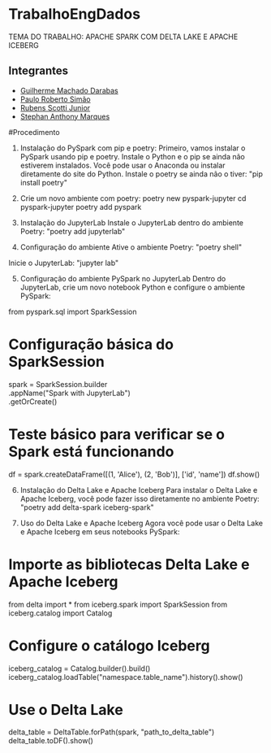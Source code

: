 # TrabalhoEngDados
TEMA DO TRABALHO: APACHE SPARK COM DELTA LAKE E APACHE ICEBERG

## Integrantes
* [Guilherme Machado Darabas](https://github.com/gmdarabas)
* [Paulo Roberto Simão](https://github.com/paulorsimao)
* [Rubens Scotti Junior](https://github.com/rubensscotti)
* [Stephan  Anthony  Marques](https://github.com/stephan-anthony)

#Procedimento

1. Instalação do PySpark com pip e poetry:
Primeiro, vamos instalar o PySpark usando pip e poetry.
Instale o Python e o pip se ainda não estiverem instalados. Você pode usar o Anaconda ou instalar diretamente do site do Python.
Instale o poetry se ainda não o tiver:
"pip install poetry"

3. Crie um novo ambiente com poetry:
poetry new pyspark-jupyter
cd pyspark-jupyter
poetry add pyspark

4. Instalação do JupyterLab
Instale o JupyterLab dentro do ambiente Poetry:
"poetry add jupyterlab"

4. Configuração do ambiente
Ative o ambiente Poetry:
"poetry shell"

Inicie o JupyterLab:
"jupyter lab"

5. Configuração do ambiente PySpark no JupyterLab
Dentro do JupyterLab, crie um novo notebook Python e configure o ambiente PySpark:

from pyspark.sql import SparkSession
# Configuração básica do SparkSession
spark = SparkSession.builder \
    .appName("Spark with JupyterLab") \
    .getOrCreate()
# Teste básico para verificar se o Spark está funcionando
df = spark.createDataFrame([(1, 'Alice'), (2, 'Bob')], ['id', 'name'])
df.show()

6. Instalação do Delta Lake e Apache Iceberg
Para instalar o Delta Lake e Apache Iceberg, você pode fazer isso diretamente no ambiente Poetry:
"poetry add delta-spark iceberg-spark"

7. Uso do Delta Lake e Apache Iceberg
Agora você pode usar o Delta Lake e Apache Iceberg em seus notebooks PySpark:

# Importe as bibliotecas Delta Lake e Apache Iceberg
from delta import *
from iceberg.spark import SparkSession
from iceberg.catalog import Catalog
# Configure o catálogo Iceberg
iceberg_catalog = Catalog.builder().build()
iceberg_catalog.loadTable("namespace.table_name").history().show()
# Use o Delta Lake
delta_table = DeltaTable.forPath(spark, "path_to_delta_table")
delta_table.toDF().show()

